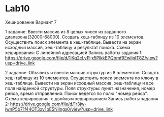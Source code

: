 # Lab10
Хеширование
Вариант 7


1 задание: Ввести массив из 8 целых чисел из заданного диапазона(32000-68000).
Создать хеш-таблицу из 10 элементов.
Осуществить поиск элемента в хеш-таблице.
Вывести на экран исходный массив, хеш-таблицу и результат поиска.
Схема хеширования: С линейной адресацией
Запись работы задания 1: https://drive.google.com/file/d/1lKq2cLyPljx5PlkkEPQbmf9EwIjpIT8Z/view?usp=drive_link


2 задание: Объявить и ввести массив структур из 8 элементов.
Создать хеш-таблицу из 10 элементов.
Осуществить поиск элемента по ключу в хеш-таблице. 
Вывести на экран исходный массив, хеш-таблицу и все поля найденной структуры. 
Поля структуры: пункт назначения, номер рейса, время отправления. Поиск ведется по полю "номер рейса". 
Схема хеширования: с двойным хешированием
Запись работы задания 2: https://drive.google.com/file/d/1r3jw-iwnP5b71f44OT3xv1bE5NlIngx0/view?usp=drive_link

